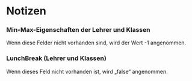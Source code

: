 # Notizen

### Min-Max-Eigenschaften der Lehrer und Klassen

Wenn diese Felder nicht vorhanden sind, wird der Wert -1 angenommen.

### LunchBreak (Lehrer und Klassen)

Wenn dieses Feld nicht vorhanden ist, wird „false“ angenommen.
